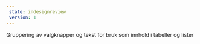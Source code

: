 ```yaml
---
 state: indesignreview
 version: 1
---
```

Gruppering av valgknapper og tekst for bruk som innhold i tabeller og lister
